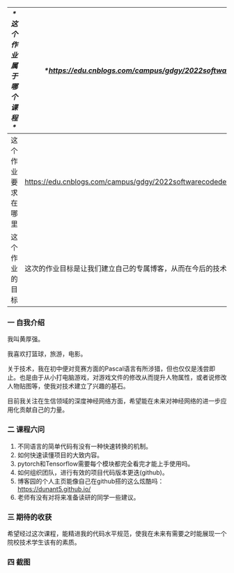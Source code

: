 | ***\*这个作业属于哪个课程\**** | ***\*https://edu.cnblogs.com/campus/gdgy/2022softwarecodedevelopmenttechnology\**** |
| ------------------------------ | ------------------------------------------------------------ |
| 这个作业要求在哪里             | https://edu.cnblogs.com/campus/gdgy/2022softwarecodedevelopmenttechnology/homework/12493 |
| 这个作业的目标                 | 这次的作业目标是让我们建立自己的专属博客，从而在今后的技术学习中积累心得。 |

### 一  自我介绍

我叫黄厚强。

我喜欢打篮球，旅游，电影。

关于技术，我在初中便对竞赛方面的Pascal语言有所涉猎，但也仅仅是浅尝即止。也是由于从小打电脑游戏，对游戏文件的修改从而提升人物属性，或者说修改人物贴图等，使我对技术建立了兴趣的基石。

目前我关注在生信领域的深度神经网络方面，希望能在未来对神经网络的进一步应用化贡献自己的力量。



### 二  课程六问

1. 不同语言的简单代码有没有一种快速转换的机制。
2. 如何快速读懂项目的大致内容。
3. pytorch和Tensorflow需要每个模块都完全看完才能上手使用吗。
4. 如何组织团队，进行有效的项目代码版本更迭(github)。
5. 博客园的个人主页能像自己在github搭的这么炫酷吗：https://dunant5.github.io/
6. 老师有没有对将来准备读研的同学一些建议。



### 三  期待的收获

希望经过这次课程，能精进我的代码水平规范，使我在未来有需要之时能展现一个院校技术学生该有的素质。



### 四  截图

